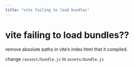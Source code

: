 ```yaml
---
title: "vite failing to load bundles"
---
```

# vite failing to load bundles??
  
remove absolute paths in vite’s index.html that it compiled.   
  
change `/assest/bundle.js` to `assets/bundle.js`  